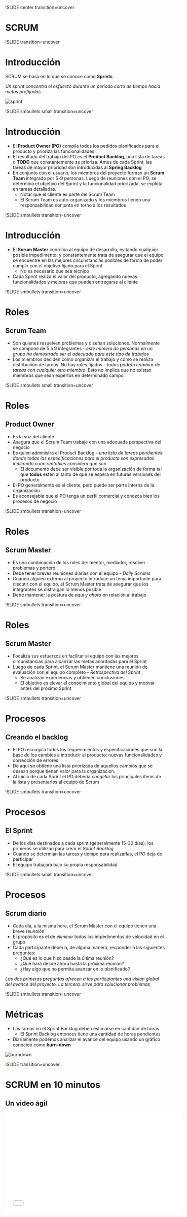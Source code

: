 !SLIDE center transition=uncover
# SCRUM

!SLIDE transition=uncover
# Introducción 
SCRUM se basa en lo que se conoce como **Sprints**

*Un sprint concentra el esfuerzo durante un período corto de tiempo hacia metas
prefijadas*

![sprint](10-scrum-01.png)

!SLIDE smbullets small transition=uncover
# Introducción
* El **Product Owner (PO)** compila todos los pedidos planificados para el producto y
  prioriza las funcionalidades
* El resultado del trabajo del PO es el **Product Backlog**, una lista de tareas
  o **TODO** que constantemente se prioriza. Antes de cada Sprint, las tareas de
mayor prioridad son introducidas al **Spring Backlog**
* En conjunto con el usuario, los miembros del proyecto forman un **Scrum Team**
  integrado por 5-9 personas. Luego de reuniones con el PO, se determina el
objetivo del Sprint y la funcionalidad priorizada, se explota en tareas
detalladas.
  * Notar que el cliente es parte del Scrum Team
  * El Scrum Team es auto-organizado y los miembros tienen una
responsabilidad conjunta en torno a los resultados

!SLIDE smbullets transition=uncover
# Introducción
* El **Scrum Master** coordina al equipo de desarrollo, evitando cualquier
  posible impedimento, y constantemente trata de asegurar que el equipo se
encuentre en las mejores circunstancias posibles de forma de poder cumplir con
el objetivo fijado para el Sprint
  * No es necesario que sea técnico
* Cada Sprint realza el valor del producto, agregando nuevas funcionalidades y
  mejoras que pueden entregarse al cliente

!SLIDE smbullets transition=uncover
# Roles
## Scrum Team
* Son quienes resuelven problemas y diseñan soluciones. Normalmente se compone de
5 a 9 integrantes - *este número de personas en un grupo ha demostrado ser el
adecuado para este tipo de trabajos*
* Los miembros deciden cómo organizar el trabajo y cómo se realiza distribución
  de tareas. No hay roles fijados - *todos podrán cambiar de tareas con
cualquier otro miembro*. Esto no implica que no existan miembros que sean
expertos en determinado campo.

!SLIDE smbullets small transition=uncover
# Roles
## Product Owner
* Es la voz del cliente
* Asegura que el Scrum Team trabaje con una adecuada perspectiva del negocio
* Es quien administra el Product Backlog - *una lista de tareas pendientes donde
  todas las especificaciones para el producto son expresadas indicando cuán
rentables considera que son*
  * El documento debe ser visible por toda la organización de forma tal que
    **todos** estén al tanto de qué se espera en futuras versiones del producto
* El PO generalmente es el cliente, pero puede ser parte interna de la
  organización. 
* Es aconsejable que el PO tenga un perfil comercial y conozca bien los procesos
  de negocio

!SLIDE smbullets transition=uncover
# Roles
## Scrum Master
* Es una combinación de los roles de: mentor, mediador, resolver problemas y portero.
* Debe tener breves reuniones diarias con el equipo - *Daily Scrums*
* Cuando alguien externo al proyecto introduce un tema importante para discutir
  con el equipo, el Scrum Master trata de asegurar que los integrantes se distraigan 
  lo menos posible
* Debe mantener la postura de *aquí y ahora* en relación al trabajo

!SLIDE smbullets transition=uncover
# Roles
## Scrum Master
* Focaliza sus esfuerzos en facilitar al equipo con las mejores circunstancias
  para alcanzar las metas acordadas para el Sprint
* Luego de cada Sprint, el Scrum Master mantiene una reunión de evaluación con
  el equipo completo - *Retrospectiva del Sprint*
  * Se analizan experiencias y obtienen conclusiones
  * El objetivo es elevar el conocimiento global del equipo y motivar antes del
    próximo Sprint

!SLIDE smbullets transition=uncover
# Procesos
## Creando el backlog
* El PO recompila todos los requerimientos y especificaciones que son la base
  de los cambios a introducir al producto: nuevas funcionalidades y corrección
de errores
* De aquí se obtiene una lista priorizada de aquellos cambios que se desean
  porque tienen valor para la organizacion.
* Al inicio de cada Sprint el PO debería *congelar* los principales items de la
  lista y presentarlos al equipo de Scrum

!SLIDE smbullets transition=uncover
# Procesos
## El Sprint
* De los días destinados a cada sprint (generalmente 15-30 días), los primeros
  se utilizan para crear el *Sprint Backlog*
* Cuando se determian las tareas y tiempo para realizarlas, el PO deja de
  participar
* El equipo trabajará bajo su propia responsabilidad

!SLIDE smbullets small transition=uncover
# Procesos
## Scrum diario
* Cada día, a la misma hora, el Scrum Master con el equipo tienen una breve
  reunoión
* El propósito es el de *eliminar* todos los impedimentos de velocidad en el
  grupo
* Cada participante debería, de alguna manera, responder a las siguientes
  preguntas:
  * ¿Qué es lo que hizo desde la última reunión?
  * ¿Qué hará desde ahora hasta la próxima reunión?
  * ¿Hay algo que no permita avanzar en lo planificado?

*Las dos primeras preguntas ofrecen a los participantes una visión global del
avance del proyecto. La tercera, sirve para solucionar problemas*

!SLIDE smbullets transition=uncover
# Métricas
* Las tareas en el Sprint Backlog deben estimarse en cantidad de horas
  * El Sprint Backlog entonces tiene una cantidad de horas pendientes
* Diariamente podemos analizar el avance del equipo usando un gráfico conocido
  como **burn-down**

![burndown](10-scrum-02.png)

!SLIDE  transition=uncover
# SCRUM en 10 minutos
## Un video ágil
<div style="text-align: center">
<iframe width="560" height="315" src="//www.youtube.com/embed/XU0llRltyFM" frameborder="0" allowfullscreen></iframe>
</div>
